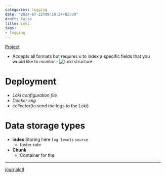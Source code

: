 ```yaml
---
categories: logging
date: "2024-07-22T09:10:24+02:00"
draft: false
title: Loki
tags:
- logging
---
```


[Project](https://github.com/grafana/loki-fundamentals/tree/what-is-loki)
- Accepts all formats but requires u to index a specific fields that you
would like to monitor - ![Loki
structure](/static/loki_struckter_visual.png)

# Deployment

-   *Loki configuration file*
-   *Docker img*
-   *collector*(to send the logs to the Loki)

# Data storage types

-   **index** Storing here `log levels` `source`
    -   faster rate
-   **Chunk**
    -   Container for the

------------------------------------------------------------------------

[journalctl](/journalctl)
